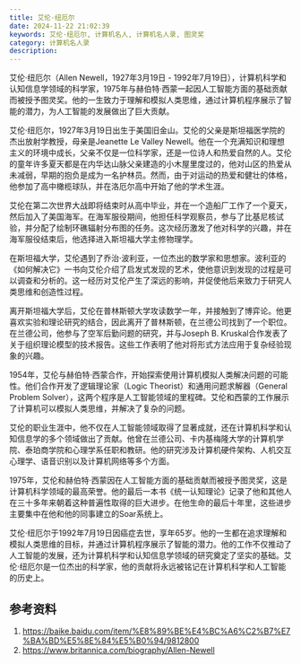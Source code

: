 ```yaml
---
title: 艾伦·纽厄尔
date: 2024-11-22 21:02:39
keywords: 艾伦·纽厄尔, 计算机名人, 计算机名人录, 图灵奖
category: 计算机名人录
description: 
---
```


艾伦·纽厄尔（Allen Newell，1927年3月19日 - 1992年7月19日），计算机科学和认知信息学领域的科学家，1975年与赫伯特·西蒙一起因人工智能方面的基础贡献而被授予图灵奖。他的一生致力于理解和模拟人类思维，通过计算机程序展示了智能的潜力，为人工智能的发展做出了巨大贡献。

艾伦·纽厄尔，1927年3月19日出生于美国旧金山。艾伦的父亲是斯坦福医学院的杰出放射学教授，母亲是Jeanette Le Valley Newell。他在一个充满知识和理想主义的环境中成长，父亲不仅是一位科学家，还是一位诗人和热爱自然的人。艾伦的童年许多夏天都是在内华达山脉父亲建造的小木屋里度过的，他对山区的热爱从未减弱，早期的抱负是成为一名护林员。然而，由于对运动的热爱和健壮的体格，他参加了高中橄榄球队，并在洛厄尔高中开始了他的学术生涯。

艾伦在第二次世界大战即将结束时从高中毕业，并在一个造船厂工作了一个夏天，然后加入了美国海军。在海军服役期间，他担任科学观察员，参与了比基尼核试验，并分配了绘制环礁辐射分布图的任务。这次经历激发了他对科学的兴趣，并在海军服役结束后，他选择进入斯坦福大学主修物理学。

在斯坦福大学，艾伦遇到了乔治·波利亚，一位杰出的数学家和思想家。波利亚的《如何解决它》一书向艾伦介绍了启发式发现的艺术，使他意识到发现的过程是可以调查和分析的。这一经历对艾伦产生了深远的影响，并促使他后来致力于研究人类思维和创造性过程。

离开斯坦福大学后，艾伦在普林斯顿大学攻读数学一年，并接触到了博弈论。他更喜欢实验和理论研究的结合，因此离开了普林斯顿，在兰德公司找到了一个职位。在兰德公司，他参与了空军后勤问题的研究，并与Joseph B. Kruskal合作发表了关于组织理论模型的技术报告。这些工作表明了他对将形式方法应用于复杂经验现象的兴趣。

1954年，艾伦与赫伯特·西蒙合作，开始探索使用计算机模拟人类解决问题的可能性。他们合作开发了逻辑理论家（Logic Theorist）和通用问题求解器（General Problem Solver），这两个程序是人工智能领域的里程碑。艾伦和西蒙的工作展示了计算机可以模拟人类思维，并解决了复杂的问题。

艾伦的职业生涯中，他不仅在人工智能领域取得了显著成就，还在计算机科学和认知信息学的多个领域做出了贡献。他曾在兰德公司、卡内基梅隆大学的计算机学院、泰珀商学院和心理学系任职和教研。他的研究涉及计算机硬件架构、人机交互心理学、语音识别以及计算机网络等多个方面。

1975年，艾伦和赫伯特·西蒙因在人工智能方面的基础贡献而被授予图灵奖，这是计算机科学领域的最高荣誉。他的最后一本书《统一认知理论》记录了他和其他人在三十多年来朝着这种普遍性取得的巨大进步。在他生命的最后十年里，这些进步主要集中在他和他的同事建立的Soar系统上。

艾伦·纽厄尔于1992年7月19日因癌症去世，享年65岁。他的一生都在追求理解和模拟人类思维的目标，并通过计算机程序展示了智能的潜力。他的工作不仅推动了人工智能的发展，还为计算机科学和认知信息学领域的研究奠定了坚实的基础。艾伦·纽厄尔是一位杰出的科学家，他的贡献将永远被铭记在计算机科学和人工智能的历史上。

## 参考资料
1. https://baike.baidu.com/item/%E8%89%BE%E4%BC%A6%C2%B7%E7%BA%BD%E5%8E%84%E5%B0%94/9812800
2. https://www.britannica.com/biography/Allen-Newell